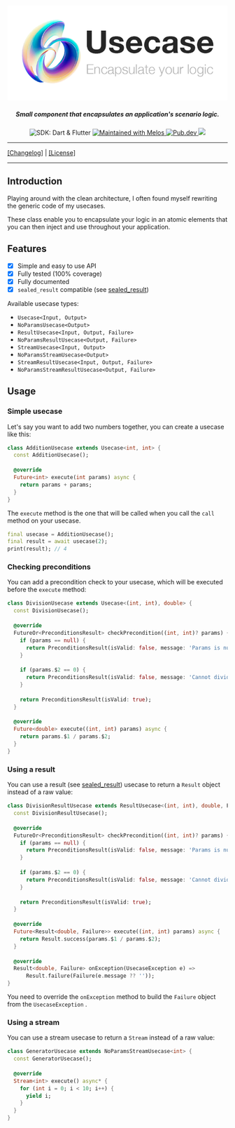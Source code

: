 <p align="center">
<img width="700px" src="https://raw.githubusercontent.com/hugo-pcl/usecase/main/resources/usecase_lib.png" style="background-color: rgb(255, 255, 255)">
<h5 align="center">Small component that encapsulates an application's scenario logic.</h5>
</p>

<p align="center">
<img src="https://img.shields.io/badge/SDK-Dart%20%7C%20Flutter-blue" alt="SDK: Dart & Flutter" />

<a href="https://github.com/invertase/melos">
<img src="https://img.shields.io/badge/Maintained%20with-melos-f700ff.svg" alt="Maintained with Melos" />
</a>

<a href="https://pub.dev/packages/generic_usecase">
<img src="https://img.shields.io/pub/v/generic_usecase" alt="Pub.dev" />
</a>

<a href="https://drone.wyatt-studio.fr/hugo/usecase">
  <img src="https://drone.wyatt-studio.fr/api/badges/hugo/usecase/status.svg?ref=refs/heads/main" />
</a>

</p>

---

[[Changelog]](./CHANGELOG.md) | [[License]](./LICENSE)

---

## Introduction

Playing around with the clean architecture, I often found myself rewriting the generic code of my usecases.

These class enable you to encapsulate your logic in an atomic elements that you can then inject and use throughout your application.

## Features

* [x] Simple and easy to use API
* [x] Fully tested (100% coverage)
* [x] Fully documented
* [x] `sealed_result` compatible (see [sealed_result](https://pub.dev/packages/sealed_result))

Available usecase types:

* `Usecase<Input, Output>`
* `NoParamsUsecase<Output>`
* `ResultUsecase<Input, Output, Failure>`
* `NoParamsResultUsecase<Output, Failure>`
* `StreamUsecase<Input, Output>`
* `NoParamsStreamUsecase<Output>`
* `StreamResultUsecase<Input, Output, Failure>`
* `NoParamsStreamResultUsecase<Output, Failure>`

## Usage

### Simple usecase

Let's say you want to add two numbers together, you can create a usecase like this:

```dart
class AdditionUsecase extends Usecase<int, int> {
  const AdditionUsecase();

  @override
  Future<int> execute(int params) async {
    return params + params;
  }
}
```

The `execute` method is the one that will be called when you call the `call` method on your usecase.

```dart
final usecase = AdditionUsecase();
final result = await usecase(2);
print(result); // 4
```

### Checking preconditions

You can add a precondition check to your usecase, which will be executed before the `execute` method:

```dart
class DivisionUsecase extends Usecase<(int, int), double> {
  const DivisionUsecase();

  @override
  FutureOr<PreconditionsResult> checkPrecondition((int, int)? params) {
    if (params == null) {
      return PreconditionsResult(isValid: false, message: 'Params is null');
    }

    if (params.$2 == 0) {
      return PreconditionsResult(isValid: false, message: 'Cannot divide by 0');
    }

    return PreconditionsResult(isValid: true);
  }

  @override
  Future<double> execute((int, int) params) async {
    return params.$1 / params.$2;
  }
}
```

### Using a result

You can use a result (see [sealed_result](https://pub.dev/packages/sealed_result)) usecase to return a `Result` object instead of a raw value:

```dart
class DivisionResultUsecase extends ResultUsecase<(int, int), double, Failure> {
  const DivisionResultUsecase();

  @override
  FutureOr<PreconditionsResult> checkPrecondition((int, int)? params) {
    if (params == null) {
      return PreconditionsResult(isValid: false, message: 'Params is null');
    }

    if (params.$2 == 0) {
      return PreconditionsResult(isValid: false, message: 'Cannot divide by 0');
    }

    return PreconditionsResult(isValid: true);
  }

  @override
  Future<Result<double, Failure>> execute((int, int) params) async {
    return Result.success(params.$1 / params.$2);
  }

  @override
  Result<double, Failure> onException(UsecaseException e) =>
      Result.failure(Failure(e.message ?? ''));
}
```

You need to override the `onException` method to build the `Failure` object from the `UsecaseException` .

### Using a stream

You can use a stream usecase to return a `Stream` instead of a raw value:

```dart
class GeneratorUsecase extends NoParamsStreamUsecase<int> {
  const GeneratorUsecase();

  @override
  Stream<int> execute() async* {
    for (int i = 0; i < 10; i++) {
      yield i;
    }
  }
}
```
